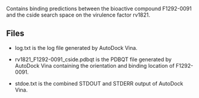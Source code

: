 Contains binding predictions between the bioactive compound F1292-0091 and the cside search space on the virulence factor rv1821.

## Files

- log.txt is the log file generated by AutoDock Vina.

- rv1821_F1292-0091_cside.pdbqt is the PDBQT file generated by AutoDock Vina containing the orientation and binding location of F1292-0091.

- stdoe.txt is the combined STDOUT and STDERR output of AutoDock Vina.


